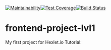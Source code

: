 [![Maintainability](https://api.codeclimate.com/v1/badges/31ebede15941945809df/maintainability)](https://codeclimate.com/github/butkovv/frontend-project-lvl1/maintainability)[![Test Coverage](https://api.codeclimate.com/v1/badges/31ebede15941945809df/test_coverage)](https://codeclimate.com/github/butkovv/frontend-project-lvl1/test_coverage)[![Build Status](https://travis-ci.org/butkovv/frontend-project-lvl1.svg?branch=master)](https://travis-ci.org/butkovv/frontend-project-lvl1)
# frontend-project-lvl1
My first project for Hexlet.io
Tutorial:
<script id="asciicast-265575" src="https://asciinema.org/a/265575.js" async></script>
